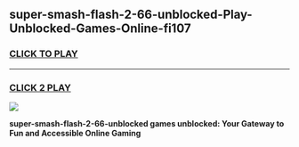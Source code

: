 
## super-smash-flash-2-66-unblocked-Play-Unblocked-Games-Online-fi107
<h3>
<a href="https://premium76.site?title=super-smash-flash-2-66-unblocked&ref=25A">CLICK TO PLAY</a></h3>
<hr>

<h3>
<a href="https://premium76.site?title=super-smash-flash-2-66-unblocked&ref=25A">CLICK 2 PLAY</a>
  
</h3>

<a href="https://premium76.site?title=super-smash-flash-2-66-unblocked&ref=25A"><img src="https://clearcache.store/games.png"></a>


**super-smash-flash-2-66-unblocked games unblocked: Your Gateway to Fun and Accessible Online Gaming**
